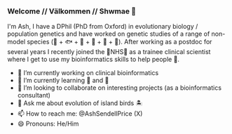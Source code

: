 ### Welcome // Välkommen // Shwmae 👋

I'm Ash, I have a DPhil (PhD from Oxford) in evolutionary biology / population genetics and have worked on genetic studies of a range of non-model species (🦜 + 🐟 + 🦈 + 🦟 + 🪸 + 🦠). After working as a postdoc for several years I recently joined the 💙NHS💙 as a trainee clinical scientist where I get to use my bioinformatics skills to help people 🤒.

- 🔭 I’m currently working on clinical bioinformatics
- 🌱 I’m currently learning 🐍 and 🏴󠁧󠁢󠁷󠁬󠁳󠁿
- 👯 I’m looking to collaborate on interesting projects (as a bioinformatics consultant)
- 💬 Ask me about evolution of island birds 🏝️
- 📫 How to reach me: @AshSendellPrice (X) 
- 😄 Pronouns: He/Him
